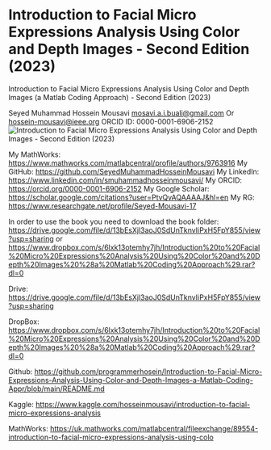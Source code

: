 # Introduction to Facial Micro Expressions Analysis Using Color and Depth Images - Second Edition (2023)
Introduction to Facial Micro Expressions Analysis Using Color and Depth Images (a Matlab Coding Approach) - Second Edition (2023)

Seyed Muhammad Hossein Mousavi
mosavi.a.i.buali@gmail.com Or hossein-mousavi@ieee.org 
ORCID ID: 0000-0001-6906-2152
![Introduction to Facial Micro Expressions Analysis Using Color and Depth Images - Second Edition (2023)](https://github.com/SeyedMuhammadHosseinMousavi/Introduction-to-Facial-Micro-Expressions-Analysis-Using-Color-and-Depth-Images-a-Matlab-Coding-Appr/assets/11339420/b7bc0388-1dcb-47f8-864f-572cb4183ec5)

My MathWorks:
https://www.mathworks.com/matlabcentral/profile/authors/9763916 
My GitHub:
https://github.com/SeyedMuhammadHosseinMousavi 
My LinkedIn:
https://www.linkedin.com/in/smuhammadhosseinmousavi/ 
My ORCID:
https://orcid.org/0000-0001-6906-2152 
My Google Scholar:
https://scholar.google.com/citations?user=PtvQvAQAAAAJ&hl=en 
My RG:
https://www.researchgate.net/profile/Seyed-Mousavi-17 

In order to use the book you need to download the book folder:
https://drive.google.com/file/d/13bEsXjl3aoJ0SdUnTknvIiPxH5FpY855/view?usp=sharing
or
https://www.dropbox.com/s/6lxk13otemhy7jh/Introduction%20to%20Facial%20Micro%20Expressions%20Analysis%20Using%20Color%20and%20Depth%20Images%20%28a%20Matlab%20Coding%20Approach%29.rar?dl=0

Drive:
https://drive.google.com/file/d/13bEsXjl3aoJ0SdUnTknvIiPxH5FpY855/view?usp=sharing

DropBox:
https://www.dropbox.com/s/6lxk13otemhy7jh/Introduction%20to%20Facial%20Micro%20Expressions%20Analysis%20Using%20Color%20and%20Depth%20Images%20%28a%20Matlab%20Coding%20Approach%29.rar?dl=0

Github:
https://github.com/programmerhosein/Introduction-to-Facial-Micro-Expressions-Analysis-Using-Color-and-Depth-Images-a-Matlab-Coding-Appr/blob/main/README.md

Kaggle:
https://www.kaggle.com/hosseinmousavi/introduction-to-facial-micro-expressions-analysis

MathWorks:
https://uk.mathworks.com/matlabcentral/fileexchange/89554-introduction-to-facial-micro-expressions-analysis-using-colo
